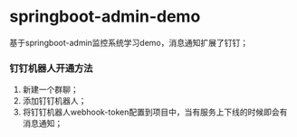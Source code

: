 # springboot-admin-demo
基于springboot-admin监控系统学习demo，消息通知扩展了钉钉；

### 钉钉机器人开通方法
1. 新建一个群聊；
2. 添加钉钉机器人；
3. 将钉钉机器人webhook-token配置到项目中，当有服务上下线的时候即会有消息通知；

